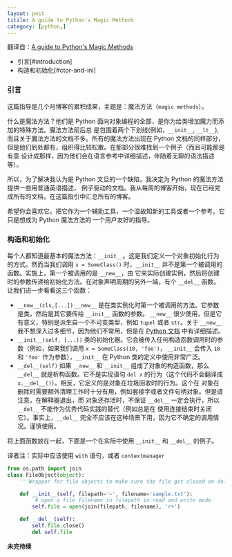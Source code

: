 ```yaml
---
layout: post
titile: A guide to Python's Magic Methods
category: [python,]
---
```


翻译自：[A guide to Python's Magic Methods][1]

- 引言[#introduction]
- 构造和初始化[#ctor-and-ini]

<a name='introduction'></a>

### 引言

这篇指导是几个月博客的累积成果，主题是：魔法方法（`magic methods`）。

什么是魔法方法？他们是 Python 面向对象编程的全部，是你为给类增加魔力而添加的特殊方法。魔法方法前后总
是包围着两个下划线(例如，`__init__`, `__lt__`), 而且关于魔法方法的文档不多。所有的魔法方法出现在
Python 文档的同样部分，但是他们到处都有，组织得比较松散。在那部分很难找到一个例子（而且可能那是有意
设计成那样，因为他们会在语言参考中详细描述，伴随着无聊的语法描述等）。

所以，为了解决我认为是 Python 文旦的一个缺陷，我决定为 Python 的魔法方法提供一些用普通英语描述，
例子驱动的文档。我从每周的博客开始，现在已经完成所有的文档，在这篇指引中汇总所有的博客。

希望你会喜欢它。把它作为一个辅助工具，一个温故知新的工具或者一个参考。它只是想成为 Python 魔法方法的
一个用户友好的指导。

<a name='ctor-and-ini'></a>
### 构造和初始化

每个人都知道最基本的魔法方法：`__init__`。这是我们定义一个对象初始化行为的方式。然而当我们调用
`x = SomeClass()` 时，`__init__` 并不是第一个被调用的函数。实施上，第一个被调用的是 `__new__`，由
它来实际创建实例，然后将创建时的参数传递给初始化方法。在对象声明周期的另外一端，有个 `__del__` 函数。
让我们进一步看看这三个函数：

+ `__new__(cls,[...])`
  `__new__` 是在类实例化时第一个被调用的方法。它参数是类，然后是其它要传给 `__init__` 函数的参数。
`__new__` 很少使用，但是它有意义，特别是派生自一个不可变类型，例如 `tupel` 或者 `str`。关于 `__new__`
我不想深入过多细节，因为他们不常用，但是在 [Python 文档][2] 中有详细描述。
+ `__init__(self, [...])`
  类的初始化器。它会被传入任何构造函数调用时的参数（例如，如果我们调用 `x = SomeClass(10, 'foo')`，
`__init__` 会传入 `10` 和 `'foo'` 作为参数），`__init__` 在 Python 类的定义中使用非常广泛。
+ `__del__(self)`
  如果 `__new__` 和 `__init__` 组成了对象的构造函数，那么 `__del__` 就是析构函数。它不是实现语句
`del x` 的行为（这个代码不会翻译成 `x.__del__()`）。相反，它定义的是对象在垃圾回收时的行为。这个在
对象在删除时需要额外清理工作时十分有用，例如套接字或者文件句柄对象。但是请注意，在解释器退出，而
对象还存活时，不保证 `__del__` 一定会执行，所以 `__del__` 不能作为优秀代码实践的替代（例如总是在
使用连接结束时关闭它）。事实上，`__del__` 完全不应该在这种场景下用，因为它不确定的调用情况。谨慎使用。

将上面函数放在一起，下面是一个在实际中使用 `__init__` 和 `__del__` 的例子。

译者注：实际中应该使用 `with` 语句，或者 `contextmanager`

```python
from os.path import join
class FileObject(object):
    '''Wrapper for file objects to make sure the file get closed on deletion.'''

    def __init__(self, filepath='~', filename='sample.txt'):
         # open a file filename in filepath in read and write mode
        self.file = open(join(filepath, filename), 'r+')

    def __del__(self):
        self.file.close()
        del self.file
```

**未完待续**

[1]: https://rszalski.github.io/magicmethods/
[2]: http://www.python.org/download/releases/2.2/descrintro/#__new__
